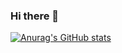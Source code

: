 ### Hi there 👋
[![Anurag's GitHub stats](https://github-readme-stats.vercel.app/api?username=Giltong)](https://github.com/anuraghazra/github-readme-stats)
